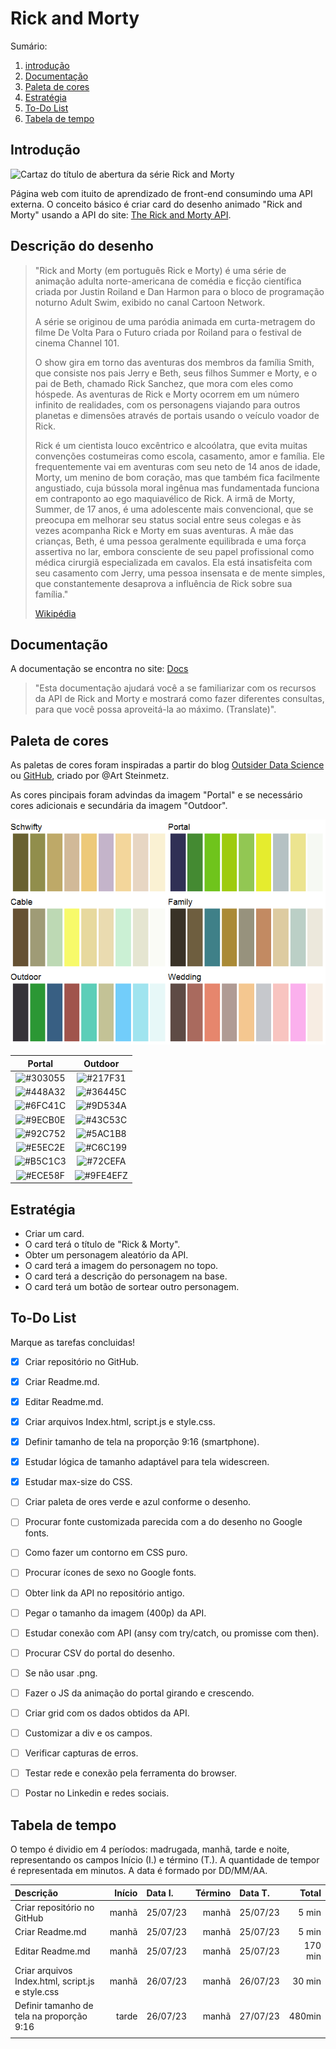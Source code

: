 # Rick and Morty

Sumário:
1. [introdução](#introdução)
1. [Documentação](#documentação)
1. [Paleta de cores](#paleta-de-cores)
1. [Estratégia](#estratégia)
1. [To-Do List](#to-do-list)
1. [Tabela de tempo](#tabela-de-tempo)

## Introdução

![Cartaz do título de abertura da série Rick and Morty](https://upload.wikimedia.org/wikipedia/commons/d/d6/Rick_and_Morty_title_card_(cropped).png)

Página web com ituito de aprendizado de front-end consumindo uma API externa.
O conceito básico é criar card do desenho animado "Rick and Morty" usando a API do site: [The Rick and Morty API](https://rickandmortyapi.com/).


## Descrição do desenho

<blockquote>
    <p>
        "Rick and Morty (em português Rick e Morty) é uma série de animação adulta norte-americana de comédia e ficção científica criada por Justin Roiland e Dan Harmon para o bloco de programação noturno Adult Swim, exibido no canal Cartoon Network.
    </p>
    <p>
        A série se originou de uma paródia animada em curta-metragem do filme De Volta Para o Futuro criada por Roiland para o festival de cinema Channel 101.
    </p>
    <p>
        O show gira em torno das aventuras dos membros da família Smith, que consiste nos pais Jerry e Beth, seus filhos Summer e Morty, e o pai de Beth, chamado Rick Sanchez, que mora com eles como hóspede. As aventuras de Rick e Morty ocorrem em um número infinito de realidades, com os personagens viajando para outros planetas e dimensões através de portais usando o veículo voador de Rick.
    </p>
    <p>
        Rick é um cientista louco excêntrico e alcoólatra, que evita muitas convenções costumeiras como escola, casamento, amor e família. Ele frequentemente vai em aventuras com seu neto de 14 anos de idade, Morty, um menino de bom coração, mas que também fica facilmente angustiado, cuja bússola moral ingênua mas fundamentada funciona em contraponto ao ego maquiavélico de Rick. A irmã de Morty, Summer, de 17 anos, é uma adolescente mais convencional, que se preocupa em melhorar seu status social entre seus colegas e às vezes acompanha Rick e Morty em suas aventuras. A mãe das crianças, Beth, é uma pessoa geralmente equilibrada e uma força assertiva no lar, embora consciente de seu papel profissional como médica cirurgiã especializada em cavalos. Ela está insatisfeita com seu casamento com Jerry, uma pessoa insensata e de mente simples, que constantemente desaprova a influência de Rick sobre sua família."
    </p>  
    <a href="https://pt.wikipedia.org/wiki/Rick_and_Morty">
        Wikipédia
    </a>
</blockquote>


## Documentação

A documentação se encontra no site: [Docs](https://rickandmortyapi.com/documentation) 
> "Esta documentação ajudará você a se familiarizar com os recursos da API de Rick and Morty e mostrará como fazer diferentes consultas, para que você possa aproveitá-la ao máximo. (Translate)".

## Paleta de cores

As paletas de cores foram inspiradas a partir do blog [Outsider Data Science](https://outsiderdata.blog/posts/2019-02-04-rick-and-morty-palettes/2019-02-04-rick-and-morty-palettes.html) ou [GitHub](https://github.com/apsteinmetz/images-to-pal), criado por @Art Steinmetz.

As cores pincipais foram advindas da imagem "Portal" e se necessário cores adicionais e secundária da imagem "Outdoor".

![Tabela de paletas](https://github.com/apsteinmetz/images-to-pal/blob/master/README_files/figure-markdown_strict/unnamed-chunk-11-1.png)


|Portal |Outdoor|
|:-----:|:-----:|
|![#303055](https://placehold.it/160x40/303055/FFFFFF?text=303055)|![#217F31](https://placehold.it/160x40/217F31/FFFFFF?text=217F31)|
|![#448A32](https://placehold.it/160x40/448A32/FFFFFF?text=448A32)|![#36445C](https://placehold.it/160x40/36445C/FFFFFF?text=36445C)|
|![#6FC41C](https://placehold.it/160x40/6FC41C/FFFFFF?text=6FC41C)|![#9D534A](https://placehold.it/160x40/9D534A/FFFFFF?text=9D534A)|
|![#9ECB0E](https://placehold.it/160x40/9ECB0E/FFFFFF?text=9ECB0E)|![#43C53C](https://placehold.it/160x40/43C53C/000000?text=43C53C)|
|![#92C752](https://placehold.it/160x40/92C752/000000?text=92C752)|![#5AC1B8](https://placehold.it/160x40/5AC1B8/000000?text=5AC1B8)|
|![#E5EC2E](https://placehold.it/160x40/E5EC2E/000000?text=E5EC2E)|![#C6C199](https://placehold.it/160x40/C6C199/000000?text=C6C199)|
|![#B5C1C3](https://placehold.it/160x40/B5C1C3/000000?text=B5C1C3)|![#72CEFA](https://placehold.it/160x40/72CEFA/000000?text=72CEFA)|
|![#ECE58F](https://placehold.it/160x40/ECE58F/000000?text=ECE58F)|![#9FE4EFZ](https://placehold.it/160x40/9FE4EFZ/000000?text=9FE4EFZ)|


## Estratégia

- Criar um card.
- O card terá o título de "Rick & Morty".
- Obter um personagem aleatório da API.
- O card terá a imagem do personagem no topo.
- O card terá a descrição do personagem na base.
- O card terá um botão de sortear outro personagem.

## To-Do List
Marque as tarefas concluidas!

- [x] Criar repositório no GitHub.
- [x] Criar Readme.md.
- [x] Editar Readme.md.
- [x] Criar arquivos Index.html, script.js e style.css.
- [x] Definir tamanho de tela na proporção 9:16 (smartphone).
- [x] Estudar lógica de tamanho adaptável para tela widescreen.
- [x] Estudar max-size do CSS.
- [ ] Criar paleta de ores verde e azul conforme o desenho.
- [ ] Procurar fonte customizada parecida com a do desenho no Google fonts.
- [ ] Como fazer um contorno em CSS puro.
- [ ] Procurar ícones de sexo no Google fonts.
- [ ] Obter link da API no repositório antigo.
- [ ] Pegar o tamanho da imagem (400p) da API.
- [ ] Estudar conexão com API (ansy com try/catch, ou promisse com then).
- [ ] Procurar CSV do portal do desenho.
- [ ] Se não usar .png.
- [ ] Fazer o JS da animação do portal girando e crescendo.
- [ ] Criar grid com os dados obtidos da API.
- [ ] Customizar a div e os campos.
- [ ] Verificar capturas de erros.
- [ ] Testar rede e conexão pela ferramenta do browser.
- [ ] Postar no Linkedin e redes sociais.


## Tabela de tempo

O tempo é dividio em 4 períodos: madrugada, manhã, tarde e noite, representando os campos Início (I.) e término (T.).
A quantidade de tempor é representada em minutos.
A data é formado por DD/MM/AA.


| Descrição | Início | Data I. | Término | Data T. | Total |
|:----------|-------:|:-------|---------:|:--------|------:|
| Criar repositório no GitHub | manhã | 25/07/23 | manhã  | 25/07/23 | 5 min |
| Criar Readme.md | manhã | 25/07/23 | manhã  | 25/07/23 | 5 min |
| Editar Readme.md | manhã | 25/07/23 | manhã  | 25/07/23 | 170 min |
| Criar arquivos Index.html, script.js e style.css | manhã | 26/07/23 | manhã | 26/07/23 | 30 min |
| Definir tamanho de tela na proporção 9:16 | tarde | 26/07/23 | manhã | 27/07/23 | 480min |
| | | | | | |
